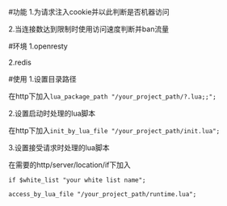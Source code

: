 #功能
1.为请求注入cookie并以此判断是否机器访问

2.当连接数达到限制时使用访问速度判断并ban流量

#环境
1.openresty

2.redis 

#使用
1.设置目录路径

在http下加入`lua_package_path "/your_project_path/?.lua;;";`

2.设置启动时处理的lua脚本

在http下加入`init_by_lua_file "/your_project_path/init.lua";`

3.设置接受请求时处理的lua脚本

在需要的http/server/location/if下加入

`if $white_list "your white list name";`

`access_by_lua_file "/your_project_path/runtime.lua";`
